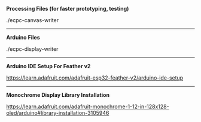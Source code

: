 **Processing Files (for faster prototyping, testing)**

./ecpc-canvas-writer

---

**Arduino Files**

./ecpc-display-writer

---

**Arduino IDE Setup For Feather v2**

https://learn.adafruit.com/adafruit-esp32-feather-v2/arduino-ide-setup

---

**Monochrome Display Library Installation**

https://learn.adafruit.com/adafruit-monochrome-1-12-in-128x128-oled/arduino#library-installation-3105946
